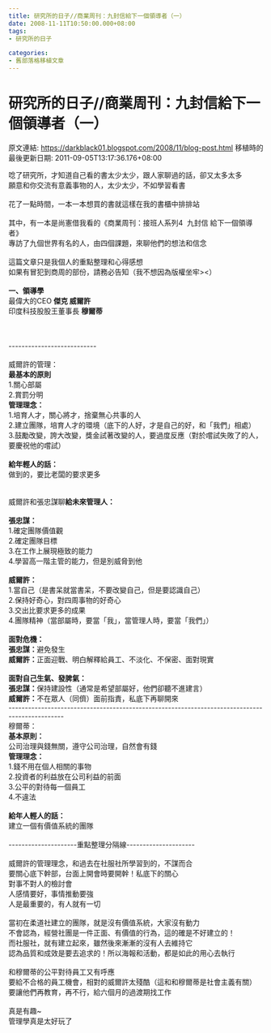 ```yaml
---
title: 研究所的日子//商業周刊：九封信給下一個領導者（一）
date: 2008-11-11T10:50:00.000+08:00
tags: 
- 研究所的日子

categories:
- 舊部落格移植文章
---
```


# 研究所的日子//商業周刊：九封信給下一個領導者（一）

原文連結: https://darkblack01.blogspot.com/2008/11/blog-post.html
移植時的最後更新日期: 2011-09-05T13:17:36.176+08:00

唸了研究所，才知道自己看的書太少太少，跟人家聊過的話，卻又太多太多<br />願意和你交流有意義事物的人，太少太少，不如學習看書<br /><br />花了一點時間，一本一本想買的書就這樣在我的書櫃中排排站<br /><br />其中，有一本是尚憲借我看的《商業周刊：接班人系列4&nbsp; 九封信 給下一個領導者》<br />專訪了九個世界有名的人，由四個課題，來聊他們的想法和信念<br /><br />這篇文章只是我個人的重點整理和心得感想<br />如果有冒犯到商周的部份，請務必告知（我不想因為版權坐牢&gt;&lt;）<br /><br /><span class="Apple-style-span" style="font-weight: bold;">一、領導學</span><br />最偉大的CEO <span style="font-weight: bold;">傑克 威爾許</span><br />印度科技股股王董事長 <span style="font-weight: bold;">穆爾蒂</span><br /><br /><a name='more'></a><br /><br />---------------------------<br /><br />威爾許的管理：<br /><span class="Apple-style-span" style="font-weight: bold;">最基本的原則</span><br />1.關心部屬<br />2.賞罰分明<br /><span class="Apple-style-span" style="font-weight: bold;">管理理念：</span><br />1.培育人才，關心將才，捨棄無心共事的人<br />2.建立團隊，培育人才的環境（底下的人好，才是自己的好，和「我們」相處）<br />3.鼓勵改變，誇大改變，獎金試著改變的人，要過度反應（對於嚐試失敗了的人，要慶祝他的嚐試）<br /><br /><span class="Apple-style-span" style="font-weight: bold;">給年輕人的話：</span><br />做到的，要比老闆的要求更多<br /><br /><br />威爾許和張忠謀聊<span style="font-weight: bold;">給未來管理人：</span><br /><br /><span class="Apple-style-span" style="font-weight: bold;">張忠謀：</span><br />1.確定團隊價值觀<br />2.確定團隊目標<br />3.在工作上展現極致的能力<br />4.學習高一階主管的能力，但是別威脅到他<br /><br /><span class="Apple-style-span" style="font-weight: bold;">威爾許：</span><br />1.當自己（是書呆就當書呆，不要改變自己，但是要認識自己）<br />2.保持好奇心，對四周事物的好奇心<br />3.交出比要求更多的成果<br />4.團隊精神（當部屬時，要當「我」，當管理人時，要當「我們」）<br /><br /><span class="Apple-style-span" style="font-weight: bold;">面對危機：</span><br /><span style="font-weight: bold;">張忠謀：</span>避免發生<br /><span style="font-weight: bold;">威爾許：</span>正面迎戰、明白解釋給員工、不淡化、不保密、面對現實<br /><br /><span class="Apple-style-span" style="font-weight: bold;">面對自己生氣、發脾氣：</span><br /><span style="font-weight: bold;">張忠謀：</span>保持建設性（通常是希望部屬好，他們卻聽不進建言）<br /><span style="font-weight: bold;">威爾許：</span>不在眾人（同儕）面前指責，私底下再聊開來<br />-----------------------------------------------------------------------------------------------<br />穆爾蒂：<br /><span class="Apple-style-span" style="font-weight: bold;">基本原則：</span><br />公司治理與錢無關，遵守公司治理，自然會有錢<br /><span class="Apple-style-span" style="font-weight: bold;">管理理念：</span><br />1.錢不用在個人相關的事物<br />2.投資者的利益放在公司利益的前面<br />3.公平的對待每一個員工<br />4.不違法<br /><br /><span class="Apple-style-span" style="font-weight: bold;">給年人輕人的話：</span><br />建立一個有價值系統的團隊<br /><br />---------------------重點整理分隔線---------------------<br /><br />威爾許的管理理念，和過去在社服社所學習到的，不謀而合<br />要關心底下幹部，台面上開會時要開幹！私底下的關心<br />對事不對人的檢討會<br />人感情要好，事情推動要強<br />人是最重要的，有人就有一切<br /><br />當初在柔道社建立的團隊，就是沒有價值系統，大家沒有動力<br />不會認為，經營社團是一件正面、有價值的行為，這的確是不好建立的！<br />而社服社，就有建立起來，雖然後來漸漸的沒有人去維持它<br />認為品質和成效是要去追求的！所以海報和活動，都是如此的用心去執行<br /><br />和穆爾蒂的公平對待員工又有呼應<br />要給不合格的員工機會，相對的威爾許太殘酷（這和和穆爾蒂是社會主義有關）<br />要讓他們再教育，再不行，給六個月的過渡期找工作<br /><br />真是有趣~<br />管理學真是太好玩了
